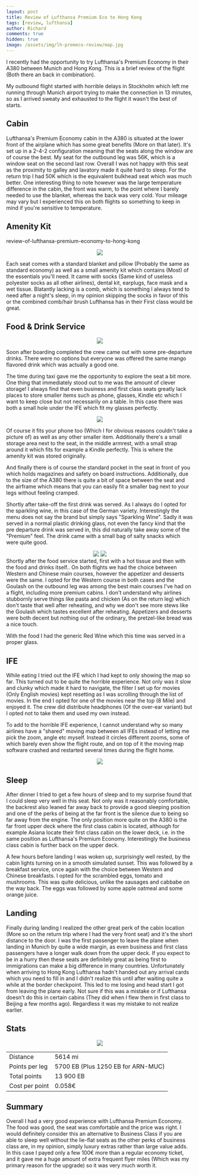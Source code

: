 ```yaml
---
layout: post
title: Review of Lufthansa Premium Eco to Hong Kong
tags: [review, lufthansa]
author: Richard
comments: true
hidden: true
image: /assets/img/lh-premeco-review/map.jpg
---
```


I recently had the opportunity to try Lufthansa's Premium Economy in their A380 between Munich and Hong Kong. This is a brief review of the flight (Both there an back in combination).

My outbound flight started with horrible delays in Stockholm which left me running through Munich airport trying to make the connection in 13 minutes, so as I arrived sweaty and exhausted to the flight it wasn't the best of starts.

## Cabin

Lufthansa's Premium Economy cabin in the A380 is situated at the lower front of the airplane which has some great benefits (More on that later). It's set up in a 2-4-2 configuration meaning that the seats along the window are of course the best. My seat for the outbound leg was 56K, which is a window seat on the second last row. Overall I was not happy with this seat as the proximity to galley and lavatory made it quite hard to sleep. For the return trip I had 50K which is the equivalent bulkhead seat which was much better. One interesting thing to note however was the large temperature difference in the cabin, the front was warm, to the point where I barely needed to use the blanket, whereas the back was very cold. Your mileage may vary but I experienced this on both flights so something to keep in mind if you're sensitive to temperature.

## Amenity Kit
review-of-lufthansa-premium-economy-to-hong-kong
<center>
<img src="/assets/img/lh-premeco-review/amenity-kit.jpeg" class="full" />
</center>

Each seat comes with a standard blanket and pillow (Probably the same as standard economy) as well as a small amenity kit which contains (Most) of the essentials you'll need. It came with socks (Same kind of useless polyester socks as all other airlines), dental kit, earplugs, face mask and a wet tissue. Blatantly lacking is a comb, which is something I always tend to need after a night's sleep, in my opinion skipping the socks in favor of this or the combined comb/hair brush Lufthansa has in their First class would be great.

## Food & Drink Service

<center>
<img src="/assets/img/lh-premeco-review/pre-departure-drink.jpg" class="slim" />
</center>

Soon after boarding completed the crew came out with some pre-departure drinks. There were no options but everyone was offered the same mango flavored drink which was actually a good one.

The time during taxi gave me the opportunity to explore the seat a bit more. One thing that immediately stood out to me was the amount of clever storage! I always find that even business and first class seats greatly lack places to store smaller items such as phone, glasses, Kindle etc which I want to keep close but not necessarily on a table. In this case there was both a small hole under the IFE which fit my glasses perfectly.

<center>
<img src="/assets/img/lh-premeco-review/storage.jpeg" class="full" />
</center>

Of course it fits your phone too (Which I for obvious reasons couldn't take a picture of) as well as any other smaller item. Additionally there's a small storage area next to the seat, in the middle armrest, with a small strap around it which fits for example a Kindle perfectly. This is where the amenity kit was stored originally.

And finally there is of course the standard pocket in the seat in front of you which holds magazines and safety on board instructions. Additionally, due to the size of the A380 there is quite a bit of space between the seat and the airframe which means that you can easily fit a smaller bag next to your legs without feeling cramped.

Shortly after take-off the first drink was served. As I always do I opted for the sparkling wine, in this case of the German variety. Interestingly the menu does not say the brand but simply says "Sparkling Wine". Sadly it was served in a normal plastic drinking glass, not even the fancy kind that the pre departure drink was served in, this did naturally take away some of the "Premium" feel. The drink came with a small bag of salty snacks which were quite good.
<center>
<img src="/assets/img/lh-premeco-review/drinks-menu.jpeg" class="half" />
<img src="/assets/img/lh-premeco-review/champagne.jpeg" class="half" />
</center>
Shortly after the food service started, first with a hot tissue and then with the food and drinks itself.. On both flights we had the choice between Western and Chinese main courses, however the appetizer and desserts were the same. I opted for the Western course in both cases and the Goulash on the outbound leg was among the best main courses I've had on a flight, including more premium cabins. I don't understand why airlines stubbornly serve things like pasta and chicken (As on the return leg) which don't taste that well after reheating, and why we don't see more stews like the Goulash which tastes excellent after reheating. Appetizers and desserts were both decent but nothing out of the ordinary, the pretzel-like bread was a nice touch.

With the food I had the generic Red Wine which this time was served in a proper glass.

## IFE 

While eating I tried out the IFE which I had kept to only showing the map so far. This turned out to be quite the horrible experience. Not only was it slow and clunky which made it hard to navigate, the filter I set up for movies (Only English movies) kept resetting as I was scrolling through the list of movies. In the end I opted for one of the movies near the top (8 Mile) and enjoyed it. The crew did distribute headphones (Of the over-ear variant) but I opted not to take them and used my own instead.

To add to the horrible IFE experience, I cannot understand why so many airlines have a "shared" moving map between all IFEs instead of letting me pick the zoom, angle etc myself. Instead it circles different zooms, some of which barely even show the flight route, and on top of it the moving map software crashed and restarted several times during the flight home.

<center>
<img src="/assets/img/lh-premeco-review/crashed-ife.jpg" class="full" />
</center>

## Sleep

After dinner I tried to get a few hours of sleep and to my surprise found that I could sleep very well in this seat. Not only was it reasonably comfortable, the backrest also leaned far away back to provide a good sleeping position and one of the perks of being at the far front is the silence due to being so far away from the engine. The only position more quite on the A380 is the far front upper deck where the first class cabin is located, although for example Asiana locate their first class cabin on the lower deck, i.e. in the same position as Lufthansa's Premium Economy. Interestingly the business class cabin is further back on the upper deck.

A few hours before landing I was woken up, surprisingly well rested, by the cabin lights turning on in a smooth simulated sunset. This was followed by a breakfast service, once again with the choice between Western and Chinese breakfasts. I opted for the scrambled eggs, tomato and mushrooms. This was quite delicious, unlike the sausages and cabbabe on the way back. The eggs was followed by some apple oatmeal and some orange juice.

## Landing

Finally during landing I realized the other great perk of the cabin location (More so on the return trip where I had the very front seat) and it's the short distance to the door. I was the first passenger to leave the plane when landing in Munich by quite a wide margin, as even business and first class passengers have a longer walk down from the upper deck. If you expect to be in a hurry then these seats are definitely great as being first to immigrations can make a big difference in many countries. Unfortunately when arriving to Hong Kong Lufthansa hadn't handed out any arrival cards which you need to fill in and I didn't realize this until after waiting quite a while at the border checkpoint. This led to me losing and head start I got from leaving the plane early. Not sure if this was a mistake or if Lufthansa doesn't do this in certain cabins (They did when I flew them in first class to Beijing a few months ago). Regardless it was my mistake to not realize earlier.

## Stats
<center>
<img src="/assets/img/lh-premeco-review/map.jpg" class="full"/>
</center>

<table>
<tr>
<td>Distance</td> <td>5614 mi</td>
</tr>
<tr>
<td>Points per leg</td> <td>5700 EB (Plus 1250 EB for ARN-MUC)</td>
</tr>
<tr>
<td>Total points</td> <td>13 900 EB</td>
</tr>
<tr>
<td>Cost per point</td><td>0.058€</td>
</tr>
</table>

## Summary

Overall I had a very good experience with Lufthansa Premium Economy. The food was good, the seat was comfortable and the price was right. I would definitely consider this an alternative to Business Class if you are able to sleep well without the lie-flat seats as the other perks of business class are, in my opinion, simply luxury extras rather than large value adds. In this case I payed only a few 100€ more than a regular economy ticket, and it gave me a huge amount of extra frequent flyer miles (Which was my primary reason for the upgrade) so it was very much worth it.
